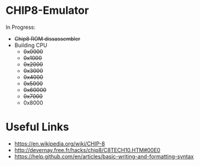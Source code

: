 # CHIP8-Emulator


In Progress:
 - ~~Chip8 ROM dissassembler~~
 - Building CPU
   - ~~0x0000~~
   - ~~0x1000~~
   - ~~0x2000~~
   - ~~0x3000~~
   - ~~0x4000~~
   - ~~0x5000~~
   - ~~0x60000~~
   - ~~0x7000~~
   - 0x8000
  
  
# Useful Links
- https://en.wikipedia.org/wiki/CHIP-8
- http://devernay.free.fr/hacks/chip8/C8TECH10.HTM#00E0
- https://help.github.com/en/articles/basic-writing-and-formatting-syntax
